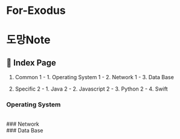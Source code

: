 # For-Exodus

# 도망Note

## 📓 Index Page
1. Common
  1 - 1. Operating System
  1 - 2. Network
  1 - 3. Data Base
  
2. Specific
  2 - 1. Java
  2 - 2. Javascript
  2 - 3. Python
  2 - 4. Swift
  
### Operating System
<br>
### Network
<br>
### Data Base
<br>
